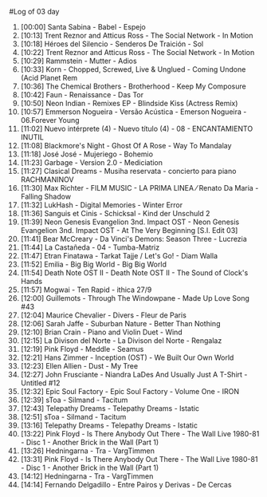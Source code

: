 #Log of 03 day

1. [00:00] Santa Sabina - Babel - Espejo
1. [10:13] Trent Reznor and Atticus Ross - The Social Network - In Motion
1. [10:18] Héroes del Silencio - Senderos De Traición - Sol
1. [10:22] Trent Reznor and Atticus Ross - The Social Network - In Motion
1. [10:29] Rammstein - Mutter - Adios
1. [10:33] Korn - Chopped, Screwed, Live & Unglued - Coming Undone (Acid Planet Rem
1. [10:36] The Chemical Brothers - Brotherhood - Keep My Composure
1. [10:42] Faun - Renaissance - Das Tor
1. [10:50] Neon Indian - Remixes EP - Blindside Kiss (Actress Remix)
1. [10:57] Emmerson Nogueira - Versão Acústica - Emerson Nogueira - 06.Forever Young
1. [11:02] Nuevo intérprete (4) - Nuevo título (4) - 08 - ENCANTAMIENTO INUTIL
1. [11:08] Blackmore's Night - Ghost Of A Rose - Way To Mandalay
1. [11:18] José José - Mujeriego - Bohemio
1. [11:23] Garbage - Version 2.0 - Mediciation
1. [11:27] Clasical Dreams - Musiha reservata - concierto para piano RACHMANINOV
1. [11:30] Max Richter - FILM MUSIC - LA PRIMA LINEA ⁄ Renato Da Maria - Falling Shadow
1. [11:32] LukHash - Digital Memories - Winter Error
1. [11:36] Sanguis et Cinis - Schicksal - Kind der Unschuld 2
1. [11:39] Neon Genesis Evangelion 3nd. Impact OST - Neon Genesis Evangelion 3nd. Impact OST - At The Very Beginning [S.I. Edit 03]
1. [11:41] Bear McCreary - Da Vinci's Demons: Season Three - Lucrezia
1. [11:44] La Castañeda - 04 - Tumba-Matriz
1. [11:47] Etran Finatawa - Tarkat Tajje / Let's Go! - Diam Walla
1. [11:52] Emilia - Big Big World - Big Big World
1. [11:54] Death Note OST II - Death Note OST II - The Sound of Clock's Hands
1. [11:57] Mogwai - Ten Rapid - ithica 27/9
1. [12:00] Guillemots - Through The Windowpane - Made Up Love Song #43
1. [12:04] Maurice Chevalier - Divers - Fleur de Paris
1. [12:06] Sarah Jaffe - Suburban Nature - Better Than Nothing
1. [12:10] Brian Crain - Piano and Violin Duet - Wind
1. [12:15] La Divison del Norte - La Divison del Norte - Rengalaz
1. [12:19] Pink Floyd - Meddle - Seamus
1. [12:21] Hans Zimmer - Inception (OST) - We Built Our Own World
1. [12:23] Ellen Allien - Dust - My Tree
1. [12:27] John Frusciante - Niandra LaDes And Usually Just A T-Shirt - Untitled #12
1. [12:32] Epic Soul Factory - Epic Soul Factory - Volume One - IRON
1. [12:39] sToa - Silmand - Tacitum
1. [12:43] Telepathy Dreams - Telepathy Dreams - Istatic
1. [12:51] sToa - Silmand - Tacitum
1. [13:16] Telepathy Dreams - Telepathy Dreams - Istatic
1. [13:22] Pink Floyd - Is There Anybody Out There - The Wall Live 1980-81 - Disc 1 - Another Brick in the Wall (Part 1)
1. [13:26] Hedningarna - Tra - VargTimmen
1. [13:31] Pink Floyd - Is There Anybody Out There - The Wall Live 1980-81 - Disc 1 - Another Brick in the Wall (Part 1)
1. [14:12] Hedningarna - Tra - VargTimmen
1. [14:14] Fernando Delgadillo - Entre Pairos y Derivas - De Cercas
